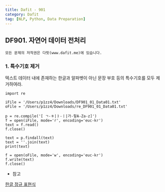```yaml
---
title: Dafit - 901
category: Dafit
tag: [NLP, Python, Data Preparation]
---
```


## DF901. 자연어 데이터 전처리 

~~~
모든 문제의 저작권은 다핏(www.dafit.me)에 있습니다. 
~~~

### 1. 특수기호 제거 
텍스트 데이터 내에 존재하는 한글과 알파벳이 아닌 문장 부호 등의 특수기호를 모두 제거하여라. 


~~~
import re

iFile = '/Users/p1zz4/Downloads/DF901_01_Data01.txt'
oFile = '/Users/p1zz4/Downloads/re_DF901_01_Data01.txt'

p = re.compile('[ ㄱ-ㅎ|ㅏ-ㅣ|가-힣A-Za-z]') 
f = open(iFile, mode='r', encoding='euc-kr') 
text = f.read() 
f.close() 

text = p.findall(text) 
text = ''.join(text) 
print(text) 

f = open(oFile, mode='w', encoding='euc-kr') 
f.write(text) 
f.close()

~~~


- 참고

[한글 정규 표현식](https://eblee-repo.tistory.com/40)
